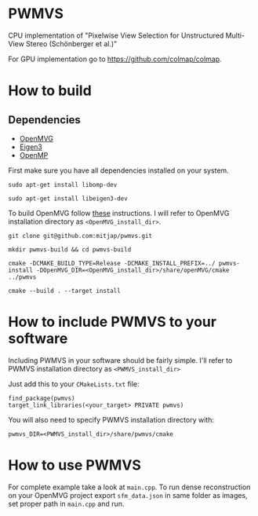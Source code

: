 # PWMVS
CPU implementation of "Pixelwise View Selection for Unstructured Multi-View Stereo (Schönberger et al.)" 

For GPU implementation go to https://github.com/colmap/colmap.

# How to build
## Dependencies
- [OpenMVG](https://github.com/openMVG/openMVG)
- [Eigen3](eigen.tuxfamily.org)
- [OpenMP](https://www.openmp.org/)

First make sure you have all dependencies installed on your system. 

`sudo apt-get install libomp-dev`

`sudo apt-get install libeigen3-dev`

To build OpenMVG follow [these](https://github.com/openMVG/openMVG/blob/develop/BUILD.md) instructions. I will refer to OpenMVG installation directory as `<OpenMVG_install_dir>`.

```
git clone git@github.com:mitjap/pwmvs.git

mkdir pwmvs-build && cd pwmvs-build

cmake -DCMAKE_BUILD_TYPE=Release -DCMAKE_INSTALL_PREFIX=../ pwmvs-install -DOpenMVG_DIR=<OpenMVG_install_dir>/share/openMVG/cmake ../pwmvs

cmake --build . --target install
```


# How to include PWMVS to your software
Including PWMVS in your software should be fairly simple. I'll refer to PWMVS installation directory as `<PWMVS_install_dir>`

Just add this to your `CMakeLists.txt` file:
```
find_package(pwmvs)
target_link_libraries(<your_target> PRIVATE pwmvs)
```
You will also need to specify PWMVS installation directory with:
```
pwmvs_DIR=<PWMVS_install_dir>/share/pwmvs/cmake
```

# How to use PWMVS
For complete example take a look at `main.cpp`. To run dense reconstruction on your OpenMVG project export `sfm_data.json` in same folder as images, set proper path in `main.cpp` and run. 


